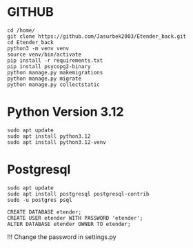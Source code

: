 # GITHUB

```
cd /home/
git clone https://github.com/Jasurbek2003/Etender_back.git 
cd Etender_back
python3 -m venv venv
source venv/bin/activate
pip install -r requirements.txt
pip install psycopg2-binary
python manage.py makemigrations
python manage.py migrate
python manage.py collectstatic
```

# Python Version 3.12
```
sudo apt update
sudo apt install python3.12
sudo apt install python3.12-venv
```

# Postgresql
```
sudo apt update
sudo apt install postgresql postgresql-contrib
sudo -u postgres psql
```
```postgresql
CREATE DATABASE etender;
CREATE USER etender WITH PASSWORD 'etender';
ALTER DATABASE etender OWNER TO etender;

```
!!! Change the password in settings.py